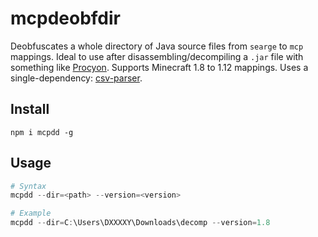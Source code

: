 # mcpdeobfdir
Deobfuscates a whole directory of Java source files from `searge` to `mcp` mappings. Ideal to use after disassembling/decompiling a `.jar` file with something like [Procyon](https://github.com/mstrobel/Procyon). Supports Minecraft 1.8 to 1.12 mappings. Uses a single-dependency: [csv-parser](https://github.com/mafintosh/csv-parser).

## Install
```
npm i mcpdd -g 
```

## Usage
```powershell
# Syntax
mcpdd --dir=<path> --version=<version>

# Example
mcpdd --dir=C:\Users\DXXXXY\Downloads\decomp --version=1.8
```